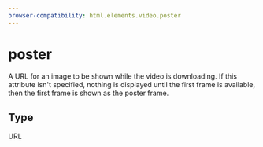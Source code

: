 ```yaml
---
browser-compatibility: html.elements.video.poster
---
```


# poster

A URL for an image to be shown while the video is downloading. If this attribute isn't specified, nothing is displayed until the first frame is available, then the first frame is shown as the poster frame.

## Type

URL
